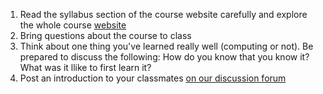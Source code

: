 1. Read the syllabus section of the course website carefully and explore the whole course [website](https://introcompsys.github.io/spring2023/)
1. Bring questions about the course to class
1. Think about one thing you've learned really well (computing or not). Be prepared to discuss the following: How do you know that you know it? What was it llike to first learn it? 
1. Post an introduction to your classmates [on our discussion forum](https://github.com/introcompsys/community-spring-2023-sp23community/discussions/1)
